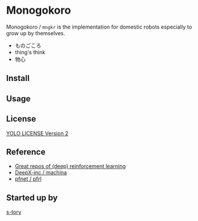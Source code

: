 # Monogokoro
Monogokoro / `mngkr` is the implementation for domestic robots especially to grow up by themselves.

- ものごころ
- thing's think
- 物心

## Install

## Usage

## License
[YOLO LICENSE Version 2](./LICENSE)

## Reference
- [Great repos of (deep) reinforcement learning](https://github.com/search?o=desc&q=reinforce+learn&s=stars&type=Repositories)
- [DeepX-inc / machina](https://github.com/DeepX-inc/machina)
- [pfnet / pfrl](https://github.com/pfnet/pfrl)

## Started up by
[s-tory](https://github.com/s-tory)
